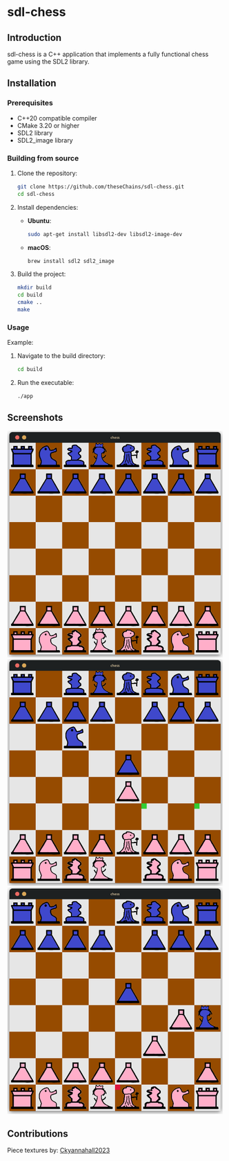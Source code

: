 # sdl-chess
## Introduction
sdl-chess is a C++ application that implements a fully functional chess game using the SDL2 library.

## Installation
### Prerequisites
- C++20 compatible compiler
- CMake 3.20 or higher
- SDL2 library
- SDL2_image library

### Building from source
1. Clone the repository:
    ```sh
    git clone https://github.com/theseChains/sdl-chess.git
    cd sdl-chess
    ```

2. Install dependencies:
    - **Ubuntu**:
        ```sh
        sudo apt-get install libsdl2-dev libsdl2-image-dev
        ```
    - **macOS**:
        ```sh
        brew install sdl2 sdl2_image
        ```

3. Build the project:
    ```sh
    mkdir build
    cd build
    cmake ..
    make
    ```

### Usage

Example:
1. Navigate to the build directory:
    ```sh
    cd build
    ```

2. Run the executable:
    ```sh
    ./app
    ```

## Screenshots
<img src="screenshots/start-position.png" alt="Start position" width="500" />
<img src="screenshots/some-moves.png" alt="After some moves" width="500" />
<img src="screenshots/checkmate.png" alt="Checkmate" width="500" />

## Contributions
Piece textures by: [Ckyannahall2023](https://github.com/Ckyannahall2023)
